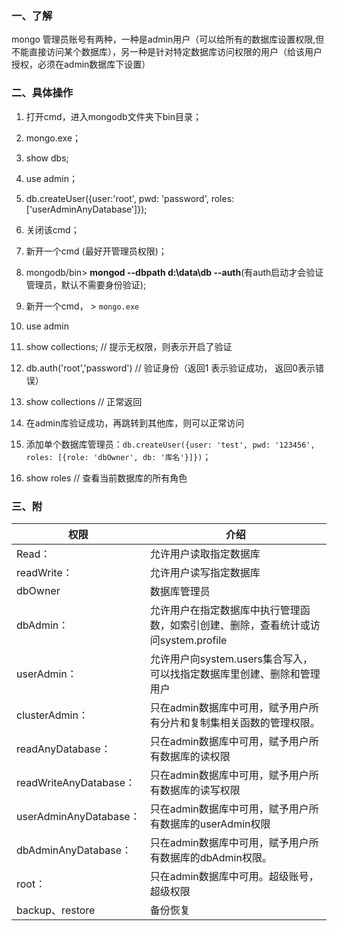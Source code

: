 ### 一、了解

mongo 管理员账号有两种，一种是admin用户（可以给所有的数据库设置权限,但不能直接访问某个数据库），另一种是针对特定数据库访问权限的用户（给该用户授权，必须在admin数据库下设置）


### 二、具体操作

1. 打开cmd，进入mongodb文件夹下bin目录；

2. mongo.exe；
3. show dbs;
4. use admin；
5. db.createUser({user:'root', pwd: 'password', roles: ['userAdminAnyDatabase']});
6. 关闭该cmd；
7. 新开一个cmd (最好开管理员权限)；
8. mongodb/bin> **mongod --dbpath d:\data\db --auth**(有auth启动才会验证管理员，默认不需要身份验证);
9. 新开一个cmd， > `mongo.exe`
10. use admin
11. show collections; // 提示无权限，则表示开启了验证
12. db.auth('root','password') // 验证身份（返回1 表示验证成功， 返回0表示错误）
13. show collections // 正常返回
14. 在admin库验证成功，再跳转到其他库，则可以正常访问
15. 添加单个数据库管理员：`db.createUser({user: 'test', pwd: '123456', roles: [{role: 'dbOwner', db: '库名'}]})`；
16. show roles // 查看当前数据库的所有角色





### 三、附

| 权限 | 介绍 |
| --- | --- |
|Read：|允许用户读取指定数据库|
|readWrite：|允许用户读写指定数据库|
|dbOwner| 数据库管理员 |
|dbAdmin：|允许用户在指定数据库中执行管理函数，如索引创建、删除，查看统计或访问system.profile|
|userAdmin：|允许用户向system.users集合写入，可以找指定数据库里创建、删除和管理用户|
|clusterAdmin：|只在admin数据库中可用，赋予用户所有分片和复制集相关函数的管理权限。|
|readAnyDatabase：|只在admin数据库中可用，赋予用户所有数据库的读权限|
|readWriteAnyDatabase：|只在admin数据库中可用，赋予用户所有数据库的读写权限|
|userAdminAnyDatabase：|只在admin数据库中可用，赋予用户所有数据库的userAdmin权限|
|dbAdminAnyDatabase：|只在admin数据库中可用，赋予用户所有数据库的dbAdmin权限。|
|root：|只在admin数据库中可用。超级账号，超级权限|
|backup、restore| 备份恢复 |



